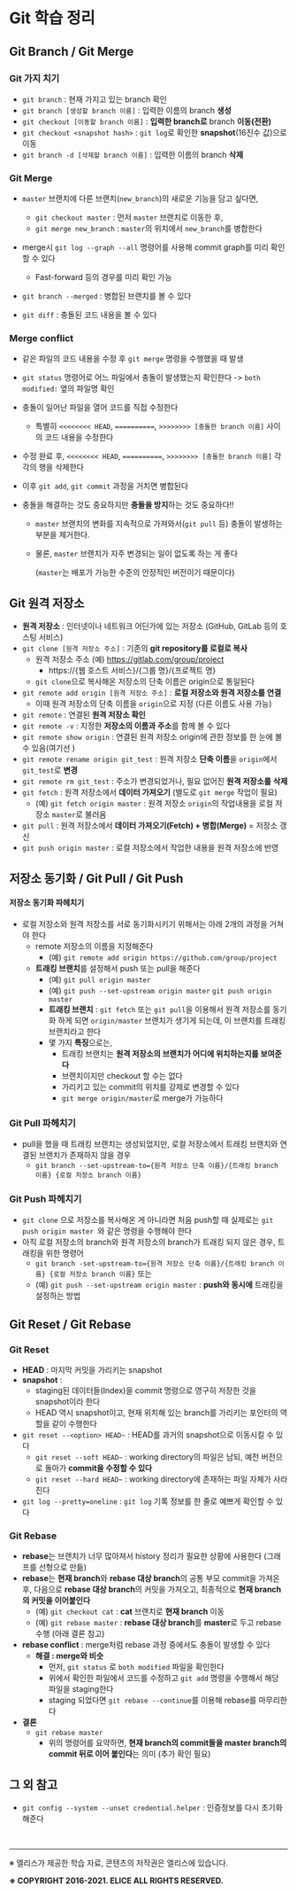 # Git 학습 정리

  ## Git Branch / Git Merge

### Git 가지 치기

  - `git branch` : 현재 가지고 있는 branch 확인
  - `git branch [생성할 branch 이름]` : 입력한 이름의 branch **생성**
  - `git checkout [이동할 branch 이름]`   : **입력한 branch로** branch **이동(전환)**
  - `git checkout <snapshot hash>` : `git log`로 확인한 **snapshot**(16진수 값)으로 이동
  - `git branch -d [삭제할 branch 이름]` :  입력한 이름의 branch **삭제**

### Git Merge

  - `master` 브랜치에 다른 브랜치(`new_branch`)의 새로운 기능을 담고 싶다면, 
    - `git checkout master` : 먼저 `master` 브랜치로 이동한 후,
    - `git merge new_branch` : `master`의 위치에서 `new_branch`를 병합한다

  - merge시 `git log --graph --all` 명령어를 사용해 commit graph를 미리 확인할 수 있다
    - Fast-forward 등의 경우를 미리 확인 가능 
  - `git branch --merged` : 병합된 브랜치를 볼 수 있다
  - `git diff` : 충돌된 코드 내용을 볼 수 있다

### Merge conflict

  - 같은 파일의 코드 내용을 수정 후 `git merge` 명령을 수행했을 때 발생 

  - `git status` 명령어로 어느 파일에서 충돌이 발생했는지 확인한다 -> `both modified:`  옆의 파일명 확인

  - 충돌이 일어난 파일을 열어 코드를 직접 수정한다

    - 특별히 `<<<<<<<< HEAD`, `==========`, `>>>>>>>> [충돌한 branch 이름]` 사이의 코드 내용을 수정한다

  - 수정 완료 후, `<<<<<<<< HEAD`, `==========`, `>>>>>>>> [충돌한 branch 이름]` 각각의 행을 삭제한다

  - 이후 `git add`, `git commit` 과정을 거치면 병합된다

  - 충돌을 해결하는 것도 중요하지만 **충돌을 방지**하는 것도 중요하다!!

    - `master` 브랜치의 변화를 지속적으로 가져와서(`git pull` 등) 충돌이 발생하는 부분을 제거한다.

    - 물론,  `master` 브랜치가 자주 변경되는 일이 없도록 하는 게 좋다 

      (`master`는 배포가 가능한 수준의 안정적인 버전이기 때문이다)

      

  ## Git 원격 저장소

  - **원격 저장소** : 인터넷이나 네트워크 어딘가에 있는 저장소 (GitHub, GitLab 등의 호스팅 서비스)
  - `git clone [원격 저장소 주소]` : 기존의 **git repository를 로컬로 복사**
    - 원격 저장소 주소 (예) https://gitlab.com/group/project
      - https://{웹 호스트 서비스}/{그룹 명}/{프로젝트 명}
    - `git clone`으로 복사해온 저장소의 단축 이름은 origin으로 통일된다
  - `git remote add origin [원격 저장소 주소]` : **로컬 저장소와 원격 저장소를 연결**
    - 이때 원격 저장소의 단축 이름을 `origin`으로 지정 (다른 이름도 사용 가능)
  - `git remote` : 연결된 **원격 저장소 확인**
  - `git remote -v` : 지정한 **저장소의 이름과 주소**를 함께 볼 수 있다
  - `git remote show origin` : 연결된 원격 저장소 origin에 관한 정보를 한 눈에 볼 수 있음(여기선 )
  - `git remote rename origin git_test` : 원격 저장소 **단축 이름**을 `origin`에서 `git_test`로 **변경**
  - `git remote rm git_test` : 주소가 변경되었거나, 필요 없어진 **원격 저장소를** **삭제**
  - `git fetch` : 원격 저장소에서 **데이터 가져오기** (별도로 `git merge` 작업이 필요)
    - (예) `git fetch origin master` : 원격 저장소 `origin`의 작업내용을 로컬 저장소 `master`로 불러옴
  - `git pull` : 원격 저장소에서 **데이터 가져오기(Fetch) + 병합(Merge)** = 저장소 갱신
  - `git push origin master` : 로컬 저장소에서 작업한 내용을 원격 저장소에 반영

  ## 저장소 동기화 / Git Pull / Git Push 

  #### 저장소 동기화 파헤치기

  - 로컬 저장소와 원격 저장소를 서로 동기화시키기 위해서는 아래 2개의 과정을 거쳐야 한다
    - remote 저장소의 이름을 지정해준다
      - (예) `git remote add origin https://github.com/group/project`
    - **트래킹 브랜치**를 설정해서 push 또는 pull을 해준다
      - (예) `git pull origin master`
      - (예) `git push --set-upstream origin master`   `git push origin master`
      - **트래킹 브랜치** : `git fetch` 또는 `git pull`을 이용해서 원격 저장소를 동기화 하게 되면 `origin/master` 브랜치가 생기게 되는데, 이 브랜치를 트래킹 브랜치라고 한다
      - 몇 가지 **특징**으로는,
        - 트래킹 브랜치는 **원격 저장소의 브랜치가 어디에 위치하는지를 보여준다**
        - 브랜치이지만 checkout 할 수는 없다
        - 가리키고 있는 commit의 위치를 강제로 변경할 수 있다
        - `git merge origin/master`로 merge가 가능하다

### Git Pull 파헤치기

  - pull을 했을 때 트래킹 브랜치는 생성되었지만, 로컬 저장소에서 트래킹 브랜치와 연결된 브랜치가 존재하지 않을 경우
    - `git branch --set-upstream-to={원격 저장소 단축 이름}/{트래킹 branch 이름} {로컬 저장소 branch 이름}`

### Git Push 파헤치기

  - `git clone` 으로 저장소를 복사해온 게 아니라면 처음 push할 때 실제로는 `git push origin master `와 같은 명령을 수행해야 한다
  - 아직 로컬 저장소의 branch와 원격 저장소의 branch가 트래킹 되지 않은 경우, 트래킹을 위한 명령어
    - `git branch -set-upstream-to={원격 저장소 단축 이름}/{트래킹 branch 이름} {로컬 저장소 branch 이름}`  또는
    - (예) `git push --set-upstream origin master` : **push와 동시에** 트래킹을 설정하는 방법

  ## Git Reset / Git Rebase

### Git Reset

  - **HEAD** : 마지막 커밋을 가리키는 snapshot
  - **snapshot** : 
    - staging된 데이터들(Index)을 commit 명령으로 영구히 저장한 것을 snapshot이라 한다
    - HEAD 역시 snapshot이고, 현재 위치해 있는 branch를 가리키는 포인터의 역할을 같이 수행한다 
  - `git reset --<option> HEAD~` : HEAD를 과거의 snapshot으로 이동시킬 수 있다
    - `git reset --soft HEAD~` : working directory의 파일은 남되, 예전 버전으로 돌아가 **commit을 수정할 수 있다**
    - `git reset --hard HEAD~` : working directory에 존재하는 파일 자체가 사라진다 
  - `git log --pretty=oneline` : `git log` 기록 정보를 한 줄로 예쁘게 확인할 수 있다

### Git Rebase 

  - **rebase**는 브랜치가 너무 많아져서 history 정리가 필요한 상황에 사용한다 (그래프를 선형으로 만듦)
  - **rebase**는 **현재 branch**와 **rebase 대상 branch**의 공통 부모 commit을 가져온 후, 다음으로 **rebase 대상 branch**의 커밋을 가져오고, 최종적으로 **현재 branch의 커밋을 이어붙인다**
    - (예) `git checkout cat` : **cat** 브랜치로 **현재 branch** 이동
    - (예) `git rebase master` : **rebase 대상 branch**를 **master**로 두고 rebase 수행 (아래 결론 참고)
  - **rebase conflict** : merge처럼 rebase 과정 중에서도 충돌이 발생할 수 있다
    - **해결 : merge와 비슷**
      - 먼저, `git status` 로 `both modified` 파일을 확인한다
      - 위에서 확인한 파일에서 코드를 수정하고 `git add` 명령을 수행해서 해당 파일을 staging한다
      - staging 되었다면 `git rebase --continue`를 이용해 rebase를 마무리한다
  - **결론**
    - `git rebase master`
      - 위의 명령어를 요약하면, **현재 branch의 commit들을 master branch의 commit 뒤로 이어 붙인다**는 의미 (추가 확인 필요)

  ## 그 외 참고

  - `git config --system --unset credential.helper` : 인증정보를 다시 초기화 해준다

  <br/>

---

  ※ 엘리스가 제공한 학습 자료, 콘텐츠의 저작권은 엘리스에 있습니다. <br>

  **※ COPYRIGHT 2016-2021. ELICE ALL RIGHTS RESERVED.**